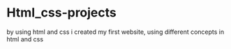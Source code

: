 # Html_css-projects
by using html and css i created my first website, using different concepts in html and css 

